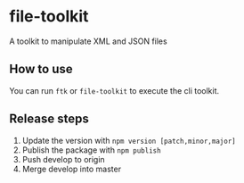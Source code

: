 # file-toolkit
A toolkit to manipulate XML and JSON files

## How to use
You can run `ftk` or `file-toolkit` to execute the cli toolkit. 

## Release steps
1. Update the version with `npm version [patch,minor,major]`
2. Publish the package with `npm publish`
3. Push develop to origin
4. Merge develop into master

